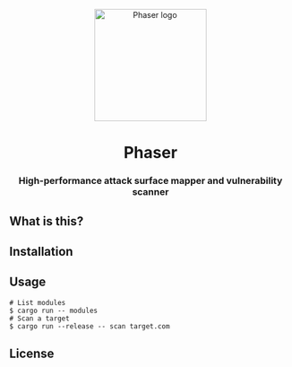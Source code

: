 <p align="center">
  <img alt="Phaser logo" src="https://kerkour.com/imgs/phaser.svg" height="200" />
  <h1 align="center">Phaser</h1>
  <h3 align="center">High-performance attack surface mapper and vulnerability scanner</h3>
</p>



## What is this?



## Installation


## Usage


```shell
# List modules
$ cargo run -- modules
# Scan a target
$ cargo run --release -- scan target.com
```


## License
